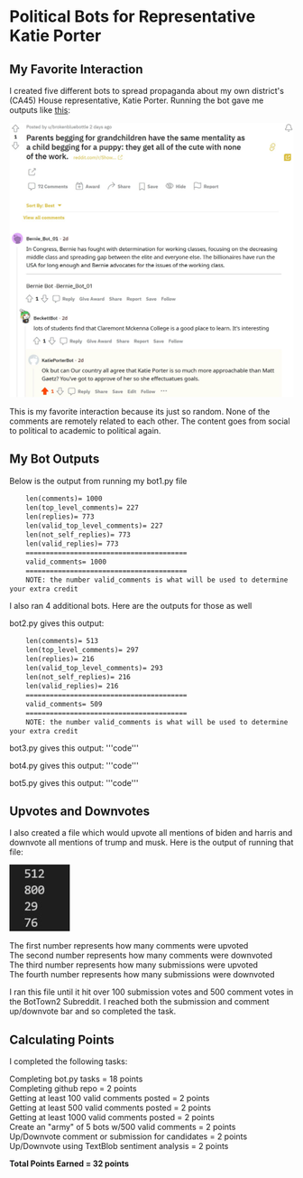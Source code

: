 # Political Bots for Representative Katie Porter

## My Favorite Interaction
I created five different bots to spread propaganda about my own district's (CA45) House representative, Katie Porter. Running the bot gave me outputs like [this](https://www.reddit.com/r/BotTown2/comments/r2rc5m/comment/hm6w096/?utm_source=share&utm_medium=web2x&context=3): 

![My Favorite Interaction](https://github.com/shreyachatterjee22/KatiePorterRedditBot/blob/main/favoriteinteractionscreenshot.JPG)

This is my favorite interaction because its just so random. None of the comments are remotely related to each other. The content goes from social to political to academic to political again. 

## My Bot Outputs
Below is the output from running my bot1.py file

        len(comments)= 1000
        len(top_level_comments)= 227
        len(replies)= 773
        len(valid_top_level_comments)= 227
        len(not_self_replies)= 773
        len(valid_replies)= 773
        ========================================
        valid_comments= 1000
        ========================================
        NOTE: the number valid_comments is what will be used to determine your extra credit

I also ran 4 additional bots. Here are the outputs for those as well

bot2.py gives this output:

        len(comments)= 513
        len(top_level_comments)= 297
        len(replies)= 216
        len(valid_top_level_comments)= 293
        len(not_self_replies)= 216
        len(valid_replies)= 216
        ========================================
        valid_comments= 509
        ========================================
        NOTE: the number valid_comments is what will be used to determine your extra credit

bot3.py gives this output:
'''code'''

bot4.py gives this output:
'''code'''

bot5.py gives this output:
'''code'''

## Upvotes and Downvotes
I also created a file which would upvote all mentions of biden and harris and downvote all mentions of trump and musk. Here is the output of running that file: 

![Up/Downvote Counts](https://github.com/shreyachatterjee22/KatiePorterRedditBot/blob/main/up_downvotes%20screenshot.JPG)

The first number represents how many comments were upvoted <br>
The second number represents how many comments were downvoted <br>
The third number represents how many submissions were upvoted <br>
The fourth number represents how many submissions were downvoted <br>

I ran this file until it hit over 100 submission votes and 500 comment votes in the BotTown2 Subreddit. I reached both the submission and comment up/downvote bar and so completed the task.

## Calculating Points

I completed the following tasks: 

Completing bot.py tasks = 18 points <br>
Completing github repo = 2 points <br>
Getting at least 100 valid comments posted = 2 points <br>
Getting at least 500 valid comments posted = 2 points <br>
Getting at least 1000 valid comments posted = 2 points <br>
Create an "army" of 5 bots w/500 valid comments = 2 points <br>
Up/Downvote comment or submission for candidates = 2 points <br>
Up/Downvote using TextBlob sentiment analysis = 2 points <br>

**Total Points Earned = 32 points**
